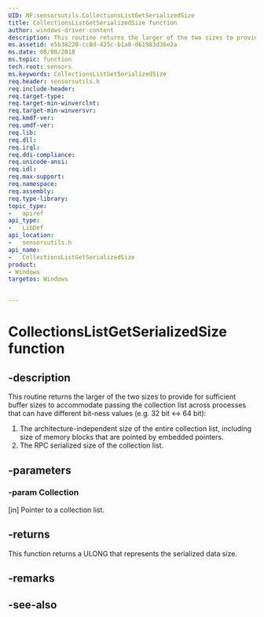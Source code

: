 ```yaml
---
UID: NF:sensorsutils.CollectionsListGetSerializedSize
title: CollectionsListGetSerializedSize function
author: windows-driver-content
description: This routine returns the larger of the two sizes to provide for sufficient buffer sizes to accommodate passing the collection list across processes that can have different bit-ness values.
ms.assetid: e5b38220-cc8d-425c-b1a8-d61983d36e2a
ms.date: 08/08/2018
ms.topic: function
tech.root: sensors
ms.keywords: CollectionsListGetSerializedSize
req.header: sensorsutils.h
req.include-header:
req.target-type:
req.target-min-winverclnt:
req.target-min-winversvr:
req.kmdf-ver:
req.umdf-ver:
req.lib:
req.dll:
req.irql: 
req.ddi-compliance:
req.unicode-ansi:
req.idl:
req.max-support:
req.namespace:
req.assembly:
req.type-library: 
topic_type: 
-	apiref
api_type: 
-	LibDef
api_location: 
-	sensorsutils.h
api_name: 
-	CollectionsListGetSerializedSize
product:
- Windows
targetos: Windows


---
```


# CollectionsListGetSerializedSize function


## -description

This routine returns the larger of the two sizes to provide for sufficient buffer sizes to accommodate passing the collection list across processes that can have different bit-ness values (e.g. 32 bit <-> 64 bit):

1. The architecture-independent size of the entire collection list, including size of memory blocks that are pointed by embedded pointers.
2. The RPC serialized size of the collection list.

## -parameters

### -param Collection

[in] Pointer to a collection list.

## -returns

This function returns a ULONG that represents the serialized data size.

## -remarks

## -see-also
